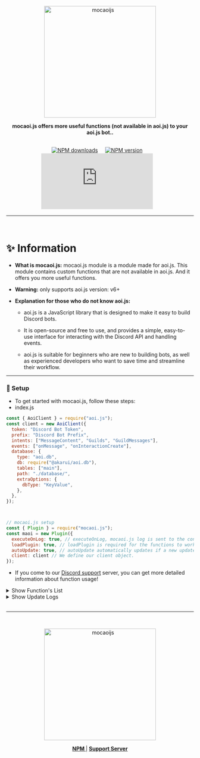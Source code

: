 <p align="center">
  <a href="https://www.npmjs.com/package/mocaoi.js?activeTab=readme">
    <img width="300" src="https://cdn.discordapp.com/attachments/1175816404579135559/1178401600289652857/20231126_212624.png?ex=65760303&is=65638e03&hm=13b185849f502cf8f659a77b992582695a360ac008755f0fc140b7b1c4bf21ac&" alt="mocaoijs">
  </a>
</p>

<div align="center">
  <b>mocaoi.js offers more useful functions (not available in aoi.js) to your aoi.js bot..</b>
</div>

<br/>

<div align="center">

[![NPM downloads][download-image]][download-url] &nbsp; &nbsp;
[![NPM version][npm-image]][npm-url] &nbsp; &nbsp;
![License](https://img.shields.io/npm/l/mocaoi.js) &nbsp; &nbsp;

[npm-image]: https://img.shields.io/npm/v/mocaoi.js.svg?color=42cfff
[npm-url]: https://npmjs.org/package/mocaoi.js
[download-image]: https://img.shields.io/npm/dt/mocaoi.js.svg?color=3182b0
[download-url]: https://npmjs.org/package/mocaoi.js

  </div>

---

<br/>

# ✨️ Information
- **What is mocaoi.js:** mocaoi.js module is a module made for aoi.js. This module contains custom functions that are not available in aoi.js. And it offers you more useful functions.
- **Warning:** only supports aoi.js version: v6+

- **Explanation for those who do not know aoi.js:** 
  - aoi.js is a JavaScript library that is designed to make it easy to build Discord bots.

  - It is open-source and free to use, and provides a simple, easy-to-use interface for interacting with the Discord API and handling events.
  
  - aoi.js is suitable for beginners who are new to building bots, as well as experienced developers who want to save time and streamline their workflow.

--- 

### 📒 Setup
- To get started with mocaoi.js, follow these steps:
- index.js
```js
const { AoiClient } = require("aoi.js");
const client = new AoiClient({
  token: "Discord Bot Token",
  prefix: "Discord Bot Prefix",
  intents: ["MessageContent", "Guilds", "GuildMessages"],
  events: ["onMessage", "onInteractionCreate"],
  database: {
    type: "aoi.db",
    db: require("@akarui/aoi.db"),
    tables: ["main"],
    path: "./database/",
    extraOptions: {
      dbType: "KeyValue",
    },
  },
});



// mocaoi.js setup
const { Plugin } = require("mocaoi.js");
const maoi = new Plugin({
  executeOnLog: true, // executeOnLog, mocaoi.js log is sent to the console when your project is started.
  loadPlugin: true, // loadPlugin is required for the functions to work.
  autoUpdate: true, // autoUpdate automatically updates if a new update is available.
  client: client // We define our client object.
});
```

- If you come to our [Discord support](https://discord.com/invite/RVN8dGhNEY) server, you can get more detailed information about function usage!

<details>
  <summary>Show Function's List</summary>

| Functions               | Params                          | Required Params ( true / false ) |
|-------------------------|---------------------------------|----------------------------------|
| $mocaoiVersion          | []                              | []                               |
| $clientInfo             | [info]                          | [true]                           |
| $sendColoredLog         | [text;hex?]                     | [true, false]                    |
| $commandExists          | [name;type?]                    | [true, false]                    |
| $translate              | [from;to;text]                  | [true, true, true]               |
| $aoiVersion             | []                              | []                               |
| $spotifySearch          | [song_name]                     | [true]                           |
| $isCaps                 | [percentage%;text]              | [true, true]                     |
| $chatAI                 | [text]                          | [true]                           |
| $urlCheck               | [text]                          | [true]                           |
| $textToImage            | [text]                          | [true]                           |
| $recreateChannel        | []                              | []                               |
| $c ( comment )          | [text]                          | [true]                           |
| $createTranscript       | [channelId?;logChannelId?]      | [false, false]                   |


- ****$clientInfo Parameters****
  - ispublic
  - isverified
  - memory
  - rss
  - platform
  - arch

</details>

<details>
  <summary>Show Update Logs</summary>

## v1.1.4 [ NEW ]
- Updated `$recreateChannel` function
  - New Params: [chanelID , returnID?]
- Added `$createTranscript` function

## v1.1.3 [ OLD ]
- Added `$recreateChannel` function
- Added `$c` function

## v1.1.2 [ OLD ]
- Some changes

## v1.1.1 [ OLD ]
- Added `$textToImage` function

## v1.0.11 [ OLD ]
- Added `$chatAI` function
- Added `$isCaps` function

</details>

<br />

---

<br/>


<p align="center">
  <a href="https://www.npmjs.com/package/mocaoi.js?activeTab=readme">
    <img width="300" src="https://cdn.discordapp.com/attachments/1175816404579135559/1178404615318933554/20231126_213655.png?ex=657605d1&is=656390d1&hm=326851f98ab666a49ba90612a388433705b995db57e77740a6b518dde0cf5c0d&&" alt="mocaoijs">
  </a>
</p>

<div align = "center">

**[ NPM ](https://www.npmjs.com/package/mocaoi.js?activeTab=readme)** | **[ Support Server ](https://discord.com/invite/RVN8dGhNEY)**

</div>

